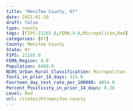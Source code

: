 ```yaml
---
title: "Menifee County, KY"
date: 2021-01-10
draft: false
type: county
tags: [FIPS:21165.0,FEMA:4.0,Micropolitan,Red]
categories: [KY]
County: Menifee County
State: KY
FIPS: 21165.0
FEMA_Region: 4.0
Population: 6489.0
NCHS_Urban_Rural_Classification: Micropolitan
Tests_in_prior_14_days: 315.0
Fourteen_day_test_rate_per_100000: 4854.0
Percent_Positivity_in_prior_14_days: 0.26
Level: Red
url: /states/KY/menifee-county
---
```



